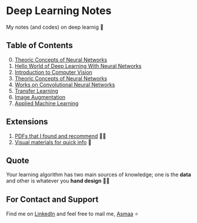 # Deep Learning Notes
My notes (and codes) on deep learnig :dizzy:

## Table of Contents
0. [Theoric Concepts of Neural Networks](./0-NNConcepts)
0. [Hello World of Deep Learning With Neural Networks](./1-HelloWorld)
0. [Introduction to Computer Vision](./2-Intro2ComputerVision)
0. [Theoric Concepts of Neural Networks](./3-CNNConcepts)
0. [Works on Convolutional Neural Networks](./4-CNNWorks)
0. [Transfer Learning](./5-TransferLearning)
0. [Image Augmentation](./6-ImageAugmentation)
0. [Applied Machine Learning](./7-AppliedML)

## Extensions
1. [PDFs that I found and recommend](./Z-UsefulPDFs) 👩‍🏫
1. [Visual materials for quick info](./Z-QuickVisualInfo) :runner:


## Quote
Your learning algorithm has two main sources of knowledge; one is the **data** and other is whatever you **hand design** 🤔🚀

## For Contact and Support
Find me on [LinkedIn](https://www.linkedin.com/in/asmaa-mirkhan/) and feel free to mail me, [Asmaa](mailto:asmaamirkhan.am@gmail.com) :star:
